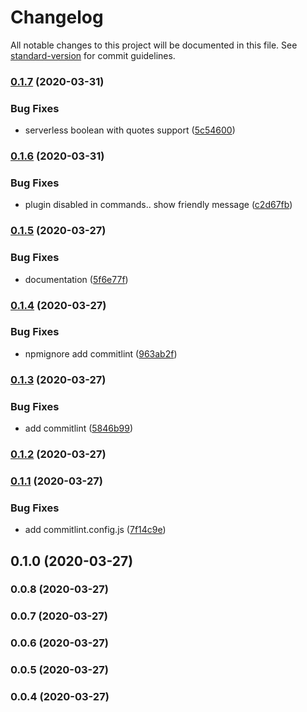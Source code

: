 # Changelog

All notable changes to this project will be documented in this file. See [standard-version](https://github.com/conventional-changelog/standard-version) for commit guidelines.

### [0.1.7](https://github.com/w4rlock/serverless-cloudflaredns-plugin/compare/0.1.6...0.1.7) (2020-03-31)


### Bug Fixes

* serverless boolean with quotes support ([5c54600](https://github.com/w4rlock/serverless-cloudflaredns-plugin/commit/5c54600f96f7096e0b69236b95d6e3e856c0d6cf))

### [0.1.6](https://github.com/w4rlock/serverless-cloudflaredns-plugin/compare/0.1.5...0.1.6) (2020-03-31)


### Bug Fixes

* plugin disabled in commands.. show friendly message ([c2d67fb](https://github.com/w4rlock/serverless-cloudflaredns-plugin/commit/c2d67fb1aedd49fee41ac7af9d4458693a789962))

### [0.1.5](https://github.com/w4rlock/serverless-cloudflaredns-plugin/compare/0.1.4...0.1.5) (2020-03-27)


### Bug Fixes

* documentation ([5f6e77f](https://github.com/w4rlock/serverless-cloudflaredns-plugin/commit/5f6e77f18e27c4b13e2c81b9931a0eb0a8ecea81))

### [0.1.4](https://github.com/w4rlock/serverless-cloudflaredns-plugin/compare/0.1.3...0.1.4) (2020-03-27)


### Bug Fixes

* npmignore add commitlint ([963ab2f](https://github.com/w4rlock/serverless-cloudflaredns-plugin/commit/963ab2fb9018b48d253349fed5eea922a0e57762))

### [0.1.3](https://github.com/w4rlock/serverless-cloudflaredns-plugin/compare/0.1.2...0.1.3) (2020-03-27)


### Bug Fixes

* add commitlint ([5846b99](https://github.com/w4rlock/serverless-cloudflaredns-plugin/commit/5846b99d34bb6d00bfa9001f5e38d45819ef35d3))

### [0.1.2](https://github.com/w4rlock/serverless-cloudflaredns-plugin/compare/0.1.1...0.1.2) (2020-03-27)

### [0.1.1](https://github.com/w4rlock/serverless-cloudflaredns-plugin/compare/0.1.0...0.1.1) (2020-03-27)


### Bug Fixes

* add commitlint.config.js ([7f14c9e](https://github.com/w4rlock/serverless-cloudflaredns-plugin/commit/7f14c9eea809385072cf0bac64f928c55ba3846f))

## 0.1.0 (2020-03-27)

### 0.0.8 (2020-03-27)

### 0.0.7 (2020-03-27)

### 0.0.6 (2020-03-27)

### 0.0.5 (2020-03-27)

### 0.0.4 (2020-03-27)
